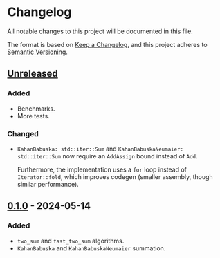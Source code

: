 # Changelog

All notable changes to this project will be documented in this file.

The format is based on [Keep a Changelog](https://keepachangelog.com),
and this project adheres to [Semantic Versioning](https://semver.org).

<!--
Types of changes:
- `Added` for new features;
- `Changed` for changes in existing functionality;
- `Deprecated` for soon-to-be removed features;
- `Removed` for now removed features;
- `Fixed` for any bug fixes;
- `Security` in case of vulnerabilities.
-->

<!-- next-header -->
## [Unreleased]

### Added

- Benchmarks.
- More tests.

### Changed

- `KahanBabuska: std::iter::Sum` and `KahanBabuskaNeumaier: std::iter::Sum` now require an
  `AddAssign` bound instead of `Add`.

  Furthermore, the implementation uses a `for` loop instead of `Iterator::fold`, which improves codegen
  (smaller assembly, though similar performance).

## [0.1.0] - 2024-05-14

### Added

- `two_sum` and `fast_two_sum` algorithms.
- `KahanBabuska` and `KahanBabuskaNeumaier` summation.

<!-- next-url -->
[Unreleased]: https://github.com/FedericoStra/compensated-summation/compare/v0.1.0...HEAD
[0.1.0]: https://github.com/FedericoStra/compensated-summation/releases/tag/v0.1.0
